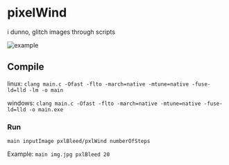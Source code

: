 # pixelWind
i dunno, glitch images through scripts


![example](https://github.com/zigzag1001/pixelWind/blob/main/out/output1.gif)


## Compile
linux: `clang main.c -Ofast -flto -march=native -mtune=native -fuse-ld=lld -lm -o main`

windows: `clang main.c -Ofast -flto -march=native -mtune=native -fuse-ld=lld -o main.exe`


### Run
`main inputImage pxlBleed/pxlWind numberOfSteps`

Example: `main img.jpg pxlBleed 20`

